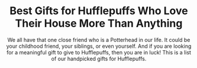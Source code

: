---
layout: post
title: Best Gifts for Hufflepuffs Who Love Their House More Than Anything
subtitle: We all have that one close friend who is a Potterhead in our life. It could be your childhood friend, your siblings, or even yourself. And if you are looking for a meaningful gift to give to Hufflepuffs, then you are in luck! This is a list of our handpicked gifts for Hufflepuffs.
header-img: "img/post/2023/09/copied/medium_gifts_for_hufflepuff_21f1ba08da.png"
header-style: text
permalink: "/gifts-for-hufflepuffs/"
catalog: true
tags:
  - Recipients 
  - Men
---     